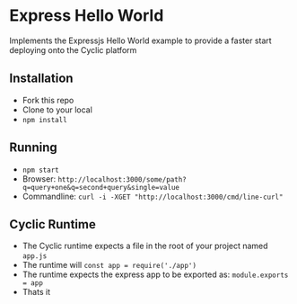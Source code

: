 # Express Hello World

Implements the Expressjs Hello World example to provide a faster start deploying onto the Cyclic platform

## Installation

- Fork this repo
- Clone to your local
- `npm install`

## Running

- `npm start`
- Browser: `http://localhost:3000/some/path?q=query+one&q=second+query&single=value`
- Commandline: `curl -i -XGET "http://localhost:3000/cmd/line-curl"`

## Cyclic Runtime

- The Cyclic runtime expects a file in the root of your project named `app.js`
- The runtime will `const app = require('./app')`
- The runtime expects the express app to be exported as: `module.exports = app`
- Thats it
